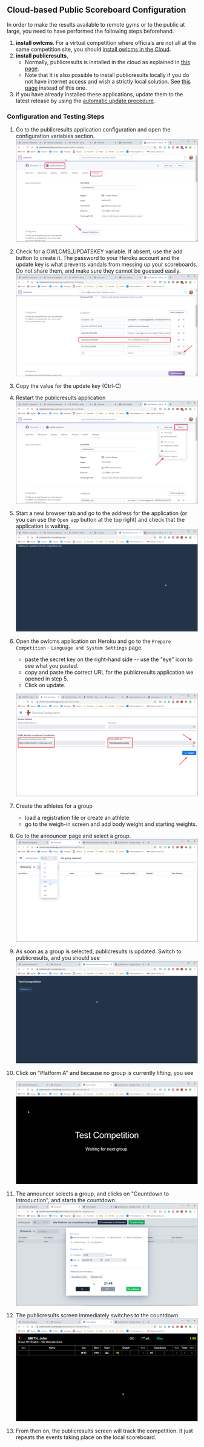## Cloud-based Public Scoreboard Configuration

In order to make the results available to remote gyms or to the public at large, you need to have performed the following steps beforehand.

1. **install owlcms**.  For a virtual competition where officials are not all at the same competition site, you should [install owlcms in the Cloud](Heroku).
2. **install publicresults**,
   - Normally, publicresults is installed in the cloud as explained in [this page](Remote).
   - Note that It is also possible to install publicresults locally if you do not have internet access and wish a strictly local solution. See [this page](PublicResults_local) instead of this one.
3. if you have already installed these applications, update them to the latest release by using the [automatic update procedure](UpdatingCloudApplications).

### Configuration and Testing Steps

1. Go to the publicresults application configuration and open the configuration variables section.
   ![5tFs827XLo](img/PublicResults/Example/5tFs827XLo.png)

2. Check for a OWLCMS_UPDATEKEY variable.  If absent, use the add button to create it.  The  password to your Heroku account and the update key is what prevents vandals from messing up your scoreboards.  Do not share them, and make sure they cannot be guessed easily.
   ![ljyvckBm6F](img/PublicResults/Example/ljyvckBm6F.png)

3. Copy the value for the update key (Ctrl-C)

4. Restart the publicresults application
   ![6Ihs0ei0Ad](img/PublicResults/Example/6Ihs0ei0Ad.png)

5. Start a new browser tab and go to the address for the application (or you can use the `Open app` button at the top right) and check that the application is waiting.
   ![AAAxZYQKZK](img/PublicResults/Example/AAAxZYQKZK.png)

6. Open the owlcms application on Heroku and go to the `Prepare Competition` - `Language and System Settings` page.

   - paste the secret key on the right-hand side -- use the "eye" icon to see what you pasted.
   - copy and paste the correct URL for the publicresults application we opened in step 5.
   - Click on update.

   ![GkwHZ4ZHeW](img/PublicResults/Example/GkwHZ4ZHeW.png)

7. Create the athletes for a group

   - load a registration file or create an athlete
   - go to the weigh-in screen and add body weight and starting weights.

8. Go to the announcer page and select a group.
   ![layHD1stff](img/PublicResults/Example/layHD1stff.png)

9. As soon as a group is selected, publicresults is updated.  Switch to publicresults, and you should see
   ![V1YaYXsAWr](img/PublicResults/Example/V1YaYXsAWr.png)

10. Click on "Platform A" and because no group is currently lifting, you see

    ![RIxGO9RShj](img/PublicResults/Example/RIxGO9RShj.png)

11. The announcer selects a group, and clicks on "Countdown to Introduction", and starts the countdown.
    ![vC53fjpSuq](img/PublicResults/Example/vC53fjpSuq.png)

12. The publicresults screen immediately switches to the countdown.![X0qHw40LKh](img/PublicResults/Example/X0qHw40LKh.png)

13. From then on, the publicresults screen will track the competition. It just repeats the events taking place on the local scoreboard.
